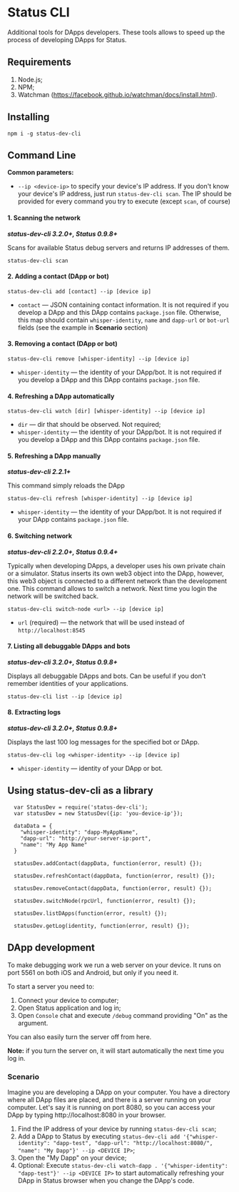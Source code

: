 # Status CLI

Additional tools for DApps developers. These tools allows to speed up the process of developing DApps for Status.

## Requirements

1. Node.js;
2. NPM;
3. Watchman (https://facebook.github.io/watchman/docs/install.html).

## Installing

```
npm i -g status-dev-cli
```

## Command Line

**Common parameters:**

* `--ip <device-ip>` to specify your device's IP address. If you don't know your device's IP address, just run `status-dev-cli scan`. The IP should be provided for every command you try to execute (except `scan`, of course)

#### 1. Scanning the network

***status-dev-cli 3.2.0+, Status 0.9.8+***

Scans for available Status debug servers and returns IP addresses of them.

`status-dev-cli scan`

#### 2. Adding a contact (DApp or bot)

`status-dev-cli add [contact] --ip [device ip]`

* `contact` — JSON containing contact information. It is not required if you develop a DApp and this DApp contains `package.json` file. Otherwise, this map should contain `whisper-identity`, `name` and `dapp-url` or `bot-url` fields (see the example in **Scenario** section)

#### 3. Removing a contact (DApp or bot)

`status-dev-cli remove [whisper-identity] --ip [device ip]`

* `whisper-identity` — the identity of your DApp/bot. It is not required if you develop a DApp and this DApp contains `package.json` file. 

#### 4. Refreshing a DApp automatically

`status-dev-cli watch [dir] [whisper-identity] --ip [device ip]`

* `dir` — dir that should be observed. Not required;
* `whisper-identity` — the identity of your DApp/bot. It is not required if you develop a DApp and this DApp contains `package.json` file. 

#### 5. Refreshing a DApp manually

***status-dev-cli 2.2.1+***

This command simply reloads the DApp

`status-dev-cli refresh [whisper-identity] --ip [device ip]`

* `whisper-identity` — the identity of your DApp/bot. It is not required if your DApp contains `package.json` file.

#### 6. Switching network

***status-dev-cli 2.2.0+, Status 0.9.4+***

Typically when developing DApps, a developer uses his own private chain or a simulator.
Status inserts its own web3 object into the DApp, however, this web3 object is connected to a different network than the development one.
This command allows to switch a network. Next time you login the network will be switched back.

`status-dev-cli switch-node <url> --ip [device ip]`

* `url` (required) — the network that will be used instead of `http://localhost:8545`

#### 7. Listing all debuggable DApps and bots

***status-dev-cli 3.2.0+, Status 0.9.8+***

Displays all debuggable DApps and bots. Can be useful if you don't remember identities of your applications.

`status-dev-cli list --ip [device ip]`

#### 8. Extracting logs

***status-dev-cli 3.2.0+, Status 0.9.8+***

Displays the last 100 log messages for the specified bot or DApp.

`status-dev-cli log <whisper-identity> --ip [device ip]`

* `whisper-identity` — identity of your DApp or bot.

## Using status-dev-cli as a library

```
  var StatusDev = require('status-dev-cli');
  var statusDev = new StatusDev({ip: 'you-device-ip'});

  dataData = {
    "whisper-identity": "dapp-MyAppName",
    "dapp-url": "http://your-server-ip:port",
    "name": "My App Name"
  }

  statusDev.addContact(dappData, function(error, result) {});

  statusDev.refreshContact(dappData, function(error, result) {});

  statusDev.removeContact(dappData, function(error, result) {});

  statusDev.switchNode(rpcUrl, function(error, result) {});
  
  statusDev.listDApps(function(error, result) {});
  
  statusDev.getLog(identity, function(error, result) {});
```

## DApp development

To make debugging work we run a web server on your device. It runs on port 5561 on both iOS and Android, but only if you need it.

To start a server you need to:
1. Connect your device to computer;
2. Open Status application and log in;
3. Open `Console` chat and execute `/debug` command providing "On" as the argument.

You can also easily turn the server off from here.

**Note:** if you turn the server on, it will start automatically the next time you log in.

### Scenario

Imagine you are developing a DApp on your computer. You have a directory where all DApp files are placed, 
and there is a server running on your computer. Let's say it is running on port 8080, so you can access 
your DApp by typing http://localhost:8080 in your browser.

1. Find the IP address of your device by running `status-dev-cli scan`;
2. Add a DApp to Status by executing `status-dev-cli add '{"whisper-identity": "dapp-test", "dapp-url": "http://localhost:8080/", "name": "My Dapp"}' --ip <DEVICE IP>`;
3. Open the "My Dapp" on your device;
4. Optional: Execute `status-dev-cli watch-dapp . '{"whisper-identity": "dapp-test"}' --ip <DEVICE IP>` to start automatically refreshing your DApp in Status browser when you change the DApp's code.
